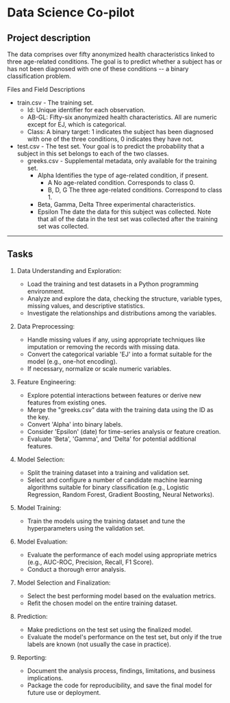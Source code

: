 # Data Science Co-pilot

## Project description
The data comprises over fifty anonymized health characteristics linked to three age-related conditions. The goal is to predict whether a subject has or has not been diagnosed with one of these conditions -- a binary classification problem.

Files and Field Descriptions

- train.csv - The training set.
    - Id: Unique identifier for each observation.
    - AB-GL: Fifty-six anonymized health characteristics. All are numeric except for EJ, which is categorical.
    - Class: A binary target: 1 indicates the subject has been diagnosed with one of the three conditions, 0 indicates they have not.
- test.csv - The test set. Your goal is to predict the probability that a subject in this set belongs to each of the two classes.
    - greeks.csv - Supplemental metadata, only available for the training set.
        - Alpha Identifies the type of age-related condition, if present.
            - A No age-related condition. Corresponds to class 0.
            - B, D, G The three age-related conditions. Correspond to class 1.
        - Beta, Gamma, Delta Three experimental characteristics.
        - Epsilon The date the data for this subject was collected. Note that all of the data in the test set was collected after the training set was collected.

---
## Tasks
1. Data Understanding and Exploration:
    - Load the training and test datasets in a Python programming environment.
    - Analyze and explore the data, checking the structure, variable types, missing values, and descriptive statistics.
    - Investigate the relationships and distributions among the variables.

2. Data Preprocessing:
    - Handle missing values if any, using appropriate techniques like imputation or removing the records with missing data.
    - Convert the categorical variable 'EJ' into a format suitable for the model (e.g., one-hot encoding).
    - If necessary, normalize or scale numeric variables.

3. Feature Engineering:
    - Explore potential interactions between features or derive new features from existing ones.
    - Merge the "greeks.csv" data with the training data using the ID as the key.
    - Convert 'Alpha' into binary labels.
    - Consider 'Epsilon' (date) for time-series analysis or feature creation.
    - Evaluate 'Beta', 'Gamma', and 'Delta' for potential additional features.

4. Model Selection:
    - Split the training dataset into a training and validation set.
    - Select and configure a number of candidate machine learning algorithms suitable for binary classification (e.g., Logistic Regression, Random Forest, Gradient Boosting, Neural Networks).

5. Model Training:
    - Train the models using the training dataset and tune the hyperparameters using the validation set.

6. Model Evaluation:
    - Evaluate the performance of each model using appropriate metrics (e.g., AUC-ROC, Precision, Recall, F1 Score).
    - Conduct a thorough error analysis.

7. Model Selection and Finalization:
    - Select the best performing model based on the evaluation metrics.
    - Refit the chosen model on the entire training dataset.

8. Prediction:
    - Make predictions on the test set using the finalized model.
    - Evaluate the model's performance on the test set, but only if the true labels are known (not usually the case in practice).

9. Reporting:
    - Document the analysis process, findings, limitations, and business implications.
    - Package the code for reproducibility, and save the final model for future use or deployment.